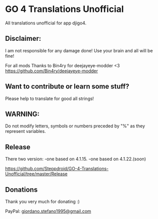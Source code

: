 # GO 4 Translations Unofficial

All translations unofficial for app djigo4.


## Disclaimer:


I am not responsible for any damage done! Use your brain and all will be fine!

For all mods Thanks to Bin4ry for deejayeye-modder <3
https://github.com/Bin4ry/deejayeye-modder


## Want to contribute or learn some stuff? 


Please help to translate for good all strings!


## WARNING:


Do not modify letters, symbols or numbers preceded by "%" as they represent variables.


## Release

There two version:
-one based on 4.1.15.
-one based on 4.1.22.(soon)

https://github.com/Steppdroid/GO-4-Translations-Unofficial/tree/master/Release


## Donations

Thank you very much for donating :)

PayPal: giordano.stefano1995@gmail.com
